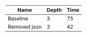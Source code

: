

| Name         | Depth | Time |
| ------------ | ----- | ---- |
| Baseline     | 3     | 75   |
| Removed json | 3     | 42   |
